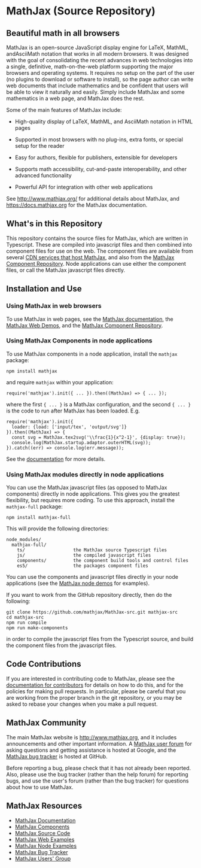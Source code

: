 # MathJax (Source Repository)

## Beautiful math in all browsers

MathJax is an open-source JavaScript display engine for LaTeX, MathML,
andAsciiMath notation that works in all modern browsers.  It was
designed with the goal of consolidating the recent advances in web
technologies into a single, definitive, math-on-the-web platform
supporting the major browsers and operating systems.  It requires no
setup on the part of the user (no plugins to download or software to
install), so the page author can write web documents that include
mathematics and be confident that users will be able to view it
naturally and easily.  Simply include MathJax and some mathematics in
a web page, and MathJax does the rest.

Some of the main features of MathJax include:

- High-quality display of LaTeX, MathML, and AsciiMath notation in HTML pages

- Supported in most browsers with no plug-ins, extra fonts, or special
  setup for the reader

- Easy for authors, flexible for publishers, extensible for developers

- Supports math accessibility, cut-and-paste interoperability, and other
  advanced functionality

- Powerful API for integration with other web applications

See <http://www.mathjax.org/> for additional details about MathJax,
and <https://docs.mathjax.org> for the MathJax documentation.

## What's in this Repository

This repository contains the source files for MathJax, which are
written in Typescript.  These are compiled into javascript files and
then combined into component files for use on the web.  The component
files are available from several [CDN services that host
MathJax](https://docs.mathjax.org/en/latest/web/start.html#using-mathjax-from-a-content-delivery-network-cdn),
and also from the [MathJax Component
Repository](https://github.com/mathjax/MathJax).  Node applications
can use either the component files, or call the MathJax javascript
files directly.

## Installation and Use

### Using MathJax in web browsers

To use MathJax in web pages, see the [MathJax
documentation](https://docs.mathjax.org/en/latest/index.html#browser-components),
the [MathJax Web Demos](https://github.com/mathjax/MathJax-demos-web),
and the [MathJax Component
Repository](https://github.com/mathjax/MathJax).


### Using MathJax Components in node applications

To use MathJax components in a node application, install the `mathjax`
package:

    npm install mathjax

and require `mathjax` within your application:

    require('mathjax').init({ ... }).then((MathJax) => { ... });
    
where the first `{ ... }` is a MathJax configuration, and the second
`{ ... }` is the code to run after MathJax has been loaded.  E.g.

    require('mathjax').init({
      loader: {load: ['input/tex', 'output/svg']}
    }).then((MathJax) => {
      const svg = MathJax.tex2svg('\\frac{1}{x^2-1}', {display: true});
      console.log(MathJax.startup.adaptor.outerHTML(svg));
    }).catch((err) => console.log(err.message));

    
See the
[documentation](https//docs.mathjax.org/en/latest/index.html#server-nodejs)
for more details.

### Using MathJax modules directly in node applications

You can use the MathJax javascript files (as opposed to MathJax
components) directly in node applications.  This gives you the
greatest flexibility, but requires more coding.  To use this approach,
install the `mathjax-full` package:

    npm install mathjax-full

This will provide the following directories:

    node_modules/
      mathjax-full/
        ts/                  the MathJax source Typescript files
        js/                  the compiled javascript files
        components/          the component build tools and control files
        es5/                 the packages component files

You can use the components and javascript files directly in your node
applications (see the [MathJax node
demos](https://github.com/mathjax/MathJax-demos-node) for examples).

If you want to work from the GitHub repository directly, then do the following:

    git clone https://github.com/mathjax/MathJax-src.git mathjax-src
    cd mathjax-src
    npm run compile
    npm run make-components

in order to compile the javascript files from the Typescript source,
and build the component files from the javascript files.

## Code Contributions

If you are interested in contributing code to MathJax, please see the
[documentation for contributors](CONTRIBUTING.md) for details on how
to do this, and for the policies for making pull requests.  In
particular, please be careful that you are working from the proper
branch in the git repository, or you may be asked to rebase your
changes when you make a pull request.

## MathJax Community

The main MathJax website is <http://www.mathjax.org>, and it includes
announcements and other important information.  A [MathJax user
forum](http://groups.google.com/group/mathjax-users) for asking
questions and getting assistance is hosted at Google, and the [MathJax
bug tracker](https://github.com/mathjax/MathJax/issues) is hosted
at GitHub.

Before reporting a bug, please check that it has not already been
reported.  Also, please use the bug tracker (rather than the help
forum) for reporting bugs, and use the user's forum (rather than the
bug tracker) for questions about how to use MathJax.

## MathJax Resources

* [MathJax Documentation](https://docs.mathjax.org)
* [MathJax Components](https://github.com/mathjax/MathJax)
* [MathJax Source Code](https://github.com/mathjax/MathJax-src)
* [MathJax Web Examples](https://github.com/mathjax/MathJax-demos-web)
* [MathJax Node Examples](https://github.com/mathjax/MathJax-demos-node)
* [MathJax Bug Tracker](https://github.com/mathjax/MathJax/issues)
* [MathJax Users' Group](http://groups.google.com/group/mathjax-users)

